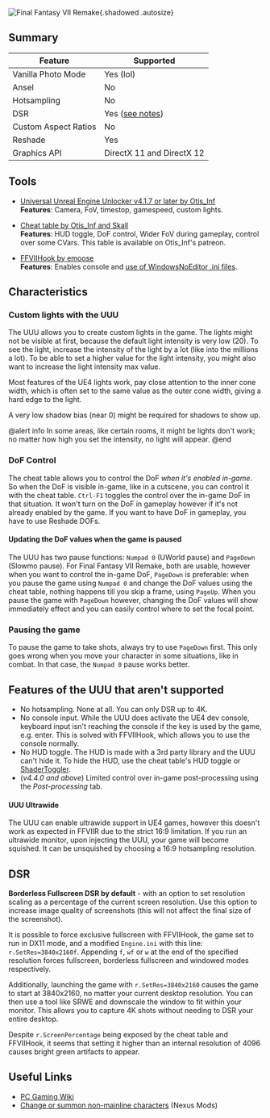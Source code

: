 ![Final Fantasy VII Remake](Images\ffviir_header.png "Shot by Otis_Inf"){.shadowed .autosize}

## Summary

Feature | Supported
--|--
Vanilla Photo Mode | Yes (lol)
Ansel | No
Hotsampling | No
DSR | Yes ([see notes](#dsr))
Custom Aspect Ratios | No
Reshade | Yes
Graphics API | DirectX 11 and DirectX 12
 
## Tools

* [Universal Unreal Engine Unlocker v4.1.7 or later by Otis_Inf](https://patreon.com/Otis_Inf)  
**Features**: Camera, FoV, timestop, gamespeed, custom lights.

* [Cheat table by Otis_Inf and Skall](https://patreon.com/Otis_Inf)  
**Features**: HUD toggle, DoF control, Wider FoV during gameplay, control over some CVars. This table is available on Otis_Inf's patreon. 

* [FFVIIHook by emoose](https://www.nexusmods.com/finalfantasy7remake/mods/74)  
**Features**: Enables console and [use of WindowsNoEditor .ini files](./GeneralGuides/ue4guide.htm#engine-renderer-settings).

## Characteristics

### Custom lights with the UUU

The UUU allows you to create custom lights in the game. The lights might not be visible at first, because the default light intensity is very low (20). To see the light, increase the intensity of the light by a lot (like into the millions a lot). To be able to set a higher value for the light intensity, you might also want to increase the light intensity max value. 

Most features of the UE4 lights work, pay close attention to the inner cone width, which is often set to the same value as the outer cone width, giving a hard edge to the light. 

A very low shadow bias (near 0) might be required for shadows to show up.

@alert info
In some areas, like certain rooms, it might be lights don't work; no matter how high you set the intensity, no light will appear. 
@end

### DoF Control

The cheat table allows you to control the DoF *when it's enabled in-game*. So when the DoF is visible in-game, like in a cutscene, you can control it with the cheat table. `Ctrl-F1` toggles the control over the in-game DoF in that situation. It won't turn on the DoF in gameplay however if it's not already enabled by the game. If you want to have DoF in gameplay, you have to use Reshade DOFs. 

#### Updating the DoF values when the game is paused

The UUU has two pause functions: `Numpad 0` (UWorld pause) and `PageDown` (Slowmo pause). For Final Fantasy VII Remake, both are usable, however when you want to control the in-game DoF, `PageDown` is preferable: when you pause the game using `Numpad 0` and change the DoF values using the cheat table, nothing happens till you skip a frame, using `PageUp`. When you pause the game with `PageDown` however, changing the DoF values will show immediately effect and you can easily control where to set the focal point.

### Pausing the game

To pause the game to take shots, always try to use `PageDown` first. This only goes wrong when you move your character in some situations, like in combat. In that case, the `Numpad 0` pause works better. 

## Features of the UUU that aren't supported

- No hotsampling. None at all. You can only DSR up to 4K.
- No console input. While the UUU does activate the UE4 dev console, keyboard input isn't reaching the console if the key is used by the game, e.g. enter. This is solved with FFVIIHook, which allows you to use the console normally.
- No HUD toggle. The HUD is made with a 3rd party library and the UUU can't hide it. To hide the HUD, use the cheat table's HUD toggle or [ShaderToggler](./ReshadeGuides/Addons/shader_toggler_repository.htm). 
- (*v4.4.0 and above*) Limited control over in-game post-processing using the *Post-processing* tab.

#### UUU Ultrawide

The UUU can enable ultrawide support in UE4 games, however this doesn't work as expected in FFVIIR due to the strict 16:9 limitation. If you run an ultrawide monitor, upon injecting the UUU, your game will become squished. It can be unsquished by choosing a 16:9 hotsampling resolution.

## DSR

**Borderless Fullscreen DSR by default** - with an option to set resolution scaling as a percentage of the current screen resolution. Use this option to increase image quality of screenshots (this will not affect the final size of the screenshot). 

It is possible to force exclusive fullscreen with FFVIIHook, the game set to run in DX11 mode, and a modified `Engine.ini` with this line: `r.SetRes=3840x2160f`. Appending `f`, `wf` or `w` at the end of the specified resolution forces fullscreen, borderless fullscreen and windowed modes respectively.

Additionally, launching the game with `r.SetRes=3840x2160` causes the game to start at 3840x2160, no matter your current desktop resolution. You can then use a tool like SRWE and downscale the window to fit within your monitor. This allows you to capture 4K shots without needing to DSR your entire desktop. 

Despite `r.ScreenPercentage` being exposed by the cheat table and FFVIIHook, it seems that setting it higher than an internal resolution of 4096 causes bright green artifacts to appear.

## Useful Links

* [PC Gaming Wiki](https://www.pcgamingwiki.com/wiki/Final_Fantasy_VII_Remake_Intergrade)
* [Change or summon non-mainline characters](https://www.nexusmods.com/finalfantasy7remake/mods/92) (Nexus Mods)
